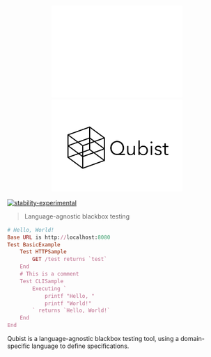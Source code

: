 <p align="center">
<img src="assets/qubist_white.png#gh-dark-mode-only" width="300"></img>
<img src="assets/qubist_black.png#gh-light-mode-only" width="300"></img>
<br/>
</p>

[![stability-experimental](https://img.shields.io/badge/stability-experimental-orange.svg)](https://github.com/mkenney/software-guides/blob/master/STABILITY-BADGES.md#experimental)

> Language-agnostic blackbox testing

```ruby
# Hello, World!
Base URL is http://localhost:8080
Test BasicExample
    Test HTTPSample
        GET /test returns `test`
    End
    # This is a comment
    Test CLISample
        Executing `
            printf "Hello, "
            printf "World!"
        ` returns `Hello, World!`
    End
End
```
Qubist is a language-agnostic blackbox testing tool, using a domain-specific language to define specifications.
